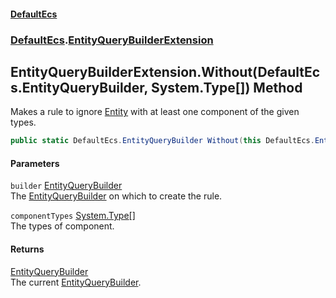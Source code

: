 #### [DefaultEcs](./index.md 'index')
### [DefaultEcs](./DefaultEcs.md 'DefaultEcs').[EntityQueryBuilderExtension](./DefaultEcs-EntityQueryBuilderExtension.md 'DefaultEcs.EntityQueryBuilderExtension')
## EntityQueryBuilderExtension.Without(DefaultEcs.EntityQueryBuilder, System.Type[]) Method
Makes a rule to ignore [Entity](./DefaultEcs-Entity.md 'DefaultEcs.Entity') with at least one component of the given types.  
```csharp
public static DefaultEcs.EntityQueryBuilder Without(this DefaultEcs.EntityQueryBuilder builder, params System.Type[] componentTypes);
```
#### Parameters
<a name='DefaultEcs-EntityQueryBuilderExtension-Without(DefaultEcs-EntityQueryBuilder_System-Type--)-builder'></a>
`builder` [EntityQueryBuilder](./DefaultEcs-EntityQueryBuilder.md 'DefaultEcs.EntityQueryBuilder')  
The [EntityQueryBuilder](./DefaultEcs-EntityQueryBuilder.md 'DefaultEcs.EntityQueryBuilder') on which to create the rule.  
  
<a name='DefaultEcs-EntityQueryBuilderExtension-Without(DefaultEcs-EntityQueryBuilder_System-Type--)-componentTypes'></a>
`componentTypes` [System.Type](https://docs.microsoft.com/en-us/dotnet/api/System.Type 'System.Type')[[]](https://docs.microsoft.com/en-us/dotnet/api/System.Array 'System.Array')  
The types of component.  
  
#### Returns
[EntityQueryBuilder](./DefaultEcs-EntityQueryBuilder.md 'DefaultEcs.EntityQueryBuilder')  
The current [EntityQueryBuilder](./DefaultEcs-EntityQueryBuilder.md 'DefaultEcs.EntityQueryBuilder').  
